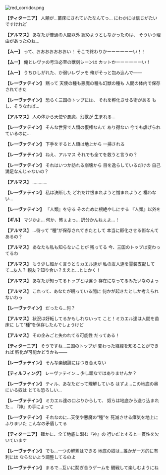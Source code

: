 
![red_corridor.png](../images/backgrounds/red_corridor.png)

**【ティターニア】**
人類が…苗床にされていたなんてっ…
にわかには信じがたいですけれど

**【アルマス】**
あなたが普通の人間以外
認めようとしなかったのは、
そういう理由があったのね…

**【ムー】**
って、おおおおおおおい！
そこで終わりかーーーーーーい！！

**【ムー】**
俺とレヴァの号泣必至の獣刻シーンは
カットかーーーーーーい！

**【ムー】**
うちひしがれた、か弱いレヴァを
俺がそっと包み込んで――

**【レーヴァテイン】**
黙って
天使の種も悪魔の種も幻獣の種も
人間の体内で保存されてきた

**【レーヴァテイン】**
恐らく三国のトップには、
それを孵化させる術がある
もし、そうなれば…

**【アルマス】**
人の体から天使や悪魔、幻獣が
生まれる…

**【レーヴァテイン】**
そんな世界で人類の復権なんて
あり得ない
今でも虐げられているのに…

**【レーヴァテイン】**
下手をすると人類は地上から
一掃される

**【レーヴァテイン】**
ねえ、アルマス
それでも全てを救うと言うの？

**【レーヴァテイン】**
それはいつか訪れる崩壊から
目を逸らしているだけの
自己満足なんじゃないの？

**【アルマス】**
…………

**【レーヴァテイン】**
私は決断した
どれだけ恨まれようと憎まれようと
構わない…

**【レーヴァテイン】**
『人類』を守る
そのために根絶やしにする
『人類』以外を

**【ギル】**
マジかよ…
何か、怖ぇよっ…
訳分かんねぇよ…！

**【アルマス】**
…待って
“種”が保存されてきたとして
本当に孵化させる術なんてあるの？

**【アルマス】**
あなたも私も知らないことが
残ってる
今、三国のトップは変わってるわ

**【アルマス】**
もう少し細かく言うとミカエル達が
私の友人達を霊装支配してて…友人？
親友？知り合い？ええと…とにかく！

**【アルマス】**
あなたが知ってるトップとは違う
存在になってるみたいなのよっ

**【アルマス】**
これって、あなたが眠っている間に
何かが起きたとしか考えられないわっ

**【レーヴァテイン】**
だったら…何？

**【アルマス】**
状況は好転してるかもしれないって
こと！ミカエル達は人間を苗床に
して“種”を保存したんでしょうけど

**【アルマス】**
その企みごと失われてる可能性
だってある！

**【ティターニア】**
そうですね…三国のトップが
変わった経緯を知ることができれば
孵化が可能かどうかも――

**【レーヴァテイン】**
そんな楽観論にはつき合えない

**【ティルフィング】**
レーヴァテイン…
少し頑なではありませんか？

**【レーヴァテイン】**
ティル、あなただって理解している
はずよ…この地底の奥にいる奴は
とても恐ろしい…

**【レーヴァテイン】**
ミカエル達の口ぶりからして、
奴らは地底から送り込まれた…
『神』の手によって

**【レーヴァテイン】**
それなのに…天使や悪魔の“種”を
死滅させる瘴気を地上にふりまいた
こんなの矛盾してる

**【ティターニア】**
確かに、全て地底に潜む『神』の
行いだとすると一貫性を欠いています

**【レーヴァテイン】**
でも…一つの解釈はできる
地底の奴は…誰かが一方的に有利には
ならないよう調整してるのよ

**【レーヴァテイン】**
まるで…互いに鬩ぎ合うゲームを
観戦して楽しむようにね